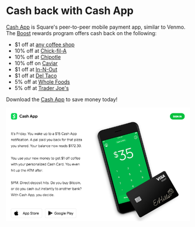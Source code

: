 # Cash back with Cash App

[Cash App](https://cash.me/app/BDCTFBB) is Square's peer-to-peer mobile payment app, similar to Venmo. The [Boost](https://cash.app/help/us/en-us/1014-cash-boost) rewards program offers cash back on the following:

* $1 off at [any coffee shop](https://couponrecipe.github.io/coffee)
* 10% off at [Chick-fil-A](https://couponrecipe.github.io/chick-fil-a)
* 10% off at [Chipotle](https://couponrecipe.github.io/chipotle)
* 10% off on [Caviar](https://couponrecipe.github.io/caviar)
* $1 off at [In-N-Out](https://couponrecipe.github.io/in-n-out)
* $1 off at [Del Taco](https://couponrecipe.github.io/del-taco)
* 5% off at [Whole Foods](https://couponrecipe.github.io/whole-foods)
* 5% off at [Trader Joe's](https://couponrecipe.github.io/trader-joes)

Download the [Cash App](https://cash.me/app/BDCTFBB) to save money today!

[![cash](https://raw.githubusercontent.com/couponrecipe/cash/master/cash.png)](https://cash.me/app/BDCTFBB)
